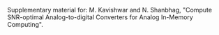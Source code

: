 Supplementary material for: M. Kavishwar and N. Shanbhag, "Compute SNR-optimal Analog-to-digital Converters for Analog In-Memory Computing".

